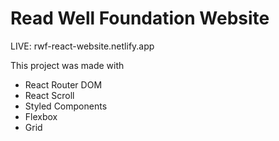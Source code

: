 # Read Well Foundation Website

LIVE: rwf-react-website.netlify.app

This project was made with

* React Router DOM
* React Scroll
* Styled Components
* Flexbox
* Grid

